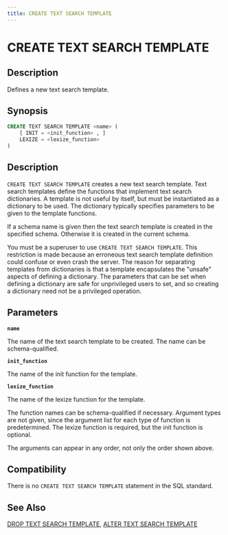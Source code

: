 ```yaml
---
title: CREATE TEXT SEARCH TEMPLATE
---
```


# CREATE TEXT SEARCH TEMPLATE

## Description

Defines a new text search template.

## Synopsis

```sql
CREATE TEXT SEARCH TEMPLATE <name> (
    [ INIT = <init_function> , ]
    LEXIZE = <lexize_function>
)
```

## Description

`CREATE TEXT SEARCH TEMPLATE` creates a new text search template. Text search templates define the functions that implement text search dictionaries. A template is not useful by itself, but must be instantiated as a dictionary to be used. The dictionary typically specifies parameters to be given to the template functions.

If a schema name is given then the text search template is created in the specified schema. Otherwise it is created in the current schema.

You must be a superuser to use `CREATE TEXT SEARCH TEMPLATE`. This restriction is made because an erroneous text search template definition could confuse or even crash the server. The reason for separating templates from dictionaries is that a template encapsulates the "unsafe" aspects of defining a dictionary. The parameters that can be set when defining a dictionary are safe for unprivileged users to set, and so creating a dictionary need not be a privileged operation.

## Parameters

**`name`**

The name of the text search template to be created. The name can be schema-qualified.

**`init_function`**

The name of the init function for the template.

**`lexize_function`**

The name of the lexize function for the template.

The function names can be schema-qualified if necessary. Argument types are not given, since the argument list for each type of function is predetermined. The lexize function is required, but the init function is optional.

The arguments can appear in any order, not only the order shown above.

## Compatibility

There is no `CREATE TEXT SEARCH TEMPLATE` statement in the SQL standard.

## See Also

[DROP TEXT SEARCH TEMPLATE](/docs/sql-stmts/sql-stmt-drop-text-search-template.md), [ALTER TEXT SEARCH TEMPLATE](/docs/sql-stmts/sql-stmt-alter-text-search-template.md)
